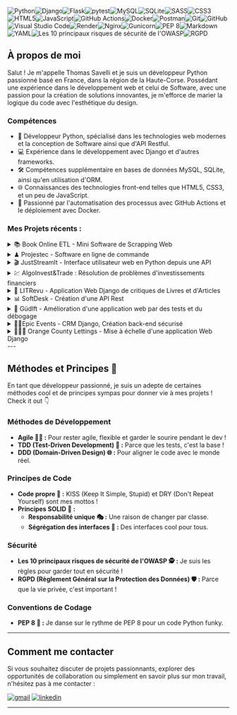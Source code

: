 ![Python](https://img.shields.io/badge/python-3670A0?style=for-the-badge&logo=python&logoColor=ffdd54)![Django](https://img.shields.io/badge/django-%23092E20.svg?style=for-the-badge&logo=django&logoColor=white)![Flask](https://img.shields.io/badge/flask-%23000.svg?style=for-the-badge&logo=flask&logoColor=white)![pytest](https://img.shields.io/badge/pytest-0A9EDC?style=for-the-badge&logo=pytest&logoColor=white)![MySQL](https://img.shields.io/badge/mysql-%2300f.svg?style=for-the-badge&logo=mysql&logoColor=white)![SQLite](https://img.shields.io/badge/sqlite-%2307405e.svg?style=for-the-badge&logo=sqlite&logoColor=white)![SASS](https://img.shields.io/badge/SASS-hotpink.svg?style=for-the-badge&logo=SASS&logoColor=white)![CSS3](https://img.shields.io/badge/css3-%231572B6.svg?style=for-the-badge&logo=css3&logoColor=white)![HTML5](https://img.shields.io/badge/html5-%23E34F26.svg?style=for-the-badge&logo=html5&logoColor=white)![JavaScript](https://img.shields.io/badge/javascript-%23323330.svg?style=for-the-badge&logo=javascript&logoColor=%23F7DF1E)![GitHub Actions](https://img.shields.io/badge/github%20actions-%232671E5.svg?style=for-the-badge&logo=githubactions&logoColor=white)![Docker](https://img.shields.io/badge/docker-%230db7ed.svg?style=for-the-badge&logo=docker&logoColor=white)![Postman](https://img.shields.io/badge/Postman-FF6C37?style=for-the-badge&logo=postman&logoColor=white)![Git](https://img.shields.io/badge/git-%23F05033.svg?style=for-the-badge&logo=git&logoColor=white)![GitHub](https://img.shields.io/badge/github-%23121011.svg?style=for-the-badge&logo=github&logoColor=white)![Visual Studio Code](https://img.shields.io/badge/Visual%20Studio%20Code-0078d7.svg?style=for-the-badge&logo=visual-studio-code&logoColor=white)![Render](https://img.shields.io/badge/Render-%46E3B7.svg?style=for-the-badge&logo=render&logoColor=white)![Nginx](https://img.shields.io/badge/nginx-%23009639.svg?style=for-the-badge&logo=nginx&logoColor=white)![Gunicorn](https://img.shields.io/badge/gunicorn-%298729.svg?style=for-the-badge&logo=gunicorn&logoColor=white)![PEP 8](https://img.shields.io/badge/PEP%208-000000?style=for-the-badge&logo=python&logoColor=white)![Markdown](https://img.shields.io/badge/markdown-%23000000.svg?style=for-the-badge&logo=markdown&logoColor=white)![YAML](https://img.shields.io/badge/yaml-%23ffffff.svg?style=for-the-badge&logo=yaml&logoColor=151515)![Les 10 principaux risques de sécurité de l'OWASP](https://img.shields.io/badge/OWASP-Security%20Risks-000000?style=for-the-badge&logo=owasp&logoColor=white)![RGPD](https://img.shields.io/badge/RGPD-0054A7?style=for-the-badge&logoColor=white)

## À propos de moi

Salut ! Je m'appelle Thomas Savelli et je suis un développeur Python passionné basé en France, dans la région de la Haute-Corse. Possédant une expérience dans le développement web et celui de Software, avec une passion pour la création de solutions innovantes, je m'efforce de marier la logique du code avec l'esthétique du design.

### Compétences

- 🐍 Développeur Python, spécialisé dans les technologies web modernes et la conception de Software ainsi que d'API Restful.
- 💻 Expérience dans le développement avec Django et d'autres frameworks.
- 🛠️ Compétences supplémentaire en bases de données MySQL, SQLite, ainsi qu'en utilisation d'ORM.
- 🌐 Connaissances des technologies front-end telles que HTML5, CSS3, et un peu de JavaScript.
- 🚀 Passionné par l'automatisation des processus avec GitHub Actions et le déploiement avec Docker.

### Mes Projets récents :
<details>
<summary>📚 Book Online ETL - Mini Software de Scrapping Web 
</summary>
Ce petit programme a pour objectif de faciliter la tâche de suivi des prix des livres d'occasion sur les sites web de concurrents de Books Online. Il s'agit d'un petit scraper développé en Python qui extrait les informations tarifaires d'autres librairies en ligne. Dans cette version bêta, le programme se concentre sur la récupération des prix chez un revendeur de livres en ligne nommé Books to Scrape, au moment de son exécution.

Lien vers le repository :
https://github.com/Thomas-Savelli/Books_Online_ETL.git
</details>
<details>
<summary>♟ Projestec - Software en ligne de commande </summary>

Ce programme de Gestion de Tournois d'Échecs est une application simple et conviviale conçue pour aider les clubs d'échecs locaux à gérer efficacement leurs tournois. Contrairement aux solutions existantes, cette application fonctionne hors ligne, ce qui la rend idéale pour les tournois qui ne disposent pas d'une connexion Internet fiable.

Lien vers le repository :
https://github.com/Thomas-Savelli/association_echecs.git
</details>
<details>
<summary>🎬 JustStreamIt - Interface utilisateur web en Python depuis une API</summary>

Ce projet fut de créer une interface web en python pour la société JustStreamIt afin de référencer des films depuis une API à l’aide de requêtes ajax et de les afficher sur l'interface web.

Lien vers le repository :
https://github.com/Thomas-Savelli/juststreamit.git
</details>
<details>
<summary>💹 AlgoInvest&Trade : Résolution de problèmes d'investissements financiers
</summary>
Ce programme est conçu pour AlgoInvest&Trade, une société financière spécialisée dans l'investissement. La société cherche à optimiser ses stratégies d'investissement à l'aide d'algorithmes, afin de dégager davantage de bénéfices pour ses clients.

Lien vers le repository : 
https://github.com/Thomas-Savelli/AlgoInvest-Trade_brutforce.git
</details>
<details>
<summary>📖 LITRevu - Application Web Django de critiques de Livres et d'Articles
</summary>
Ce programme a pour objectif de faciliter la tâche de suivi des prix des livres d'occasion sur les sites web de concurrents de Books Online. Il s'agit d'un scraper développé en Python qui extrait les informations tarifaires d'autres librairies en ligne. Dans cette version bêta, le programme se concentre sur la récupération des prix chez un revendeur de livres en ligne nommé Books to Scrape, au moment de son exécution. L'application est développée pour être exécutable à la demande et ne surveille pas les prix en temps réel sur la durée. Il permettra à Books Online de gagner du temps et de rester compétitif sur le marché.

Lien vers le repository :
https://github.com/Thomas-Savelli/LITRevu.git
</details>
<details>
<summary>📊 SoftDesk - Création d'une API Rest
</summary>
Le projet SoftDesk est une initiative visant à créer un backend robuste et sécurisé pour alimenter des applications frontend sur diverses plateformes. Cette API RESTful permettra de traiter et de gérer efficacement les données, offrant une expérience utilisateur optimale.

Lien vers le repository :
https://github.com/Thomas-Savelli/SoftDesk_API.git
</details>
<details>
<summary>🧪 Güdlft - Amélioration d'une application web par des tests et du débogage
</summary>
Lien vers le repository :
https://github.com/Thomas-Savelli/Python_Testing.git
</details>
<details>
<summary>🕺🏻Epic Events - CRM Django, Création back-end sécurisé
</summary>
Epic Events est une entreprise qui organise des événements (fêtes, réunions professionnelles,manifestations, ...) pour ses clients. EpicEvents-CRM (CustomerRelationship Management) permet de collecter et de traiter les données des clients et de leurs événements, tout en facilitant la communication entre les différents pôles de l'entreprise. Applicaton Django utilisable en ligne de commande grâce à des commandes personnalisées.

Lien vers le repository : 
https://github.com/Thomas-Savelli/Epic_Events_CRM.git
</details>
<details>
<summary>👨🏻‍💻 Orange County Lettings - Mise à échelle d'une application Web Django
</summary>
Orange County Lettings est une start-up dans le secteur de la location de biens immobiliers. La start-up est en pleine phase d’expansion aux États-Unis. Elle souhaite améliorer son site tant sur le code que sur le déploiement.

Lien vers le repository :
https://github.com/Thomas-Savelli/orange-county-lettings.git
</details>
---

## Méthodes et Principes 🌟

En tant que développeur passionné, je suis un adepte de certaines méthodes cool et de principes sympas pour donner vie à mes projets ! Check it out 👇

### Méthodes de Développement

- **Agile 🏃‍♂️ :** Pour rester agile, flexible et garder le sourire pendant le dev !
- **TDD (Test-Driven Development) 🧪 :** Parce que les tests, c'est la base !
- **DDD (Domain-Driven Design) 🌐 :** Pour aligner le code avec le monde réel.

### Principes de Code

- **Code propre 🧹 :** KISS (Keep It Simple, Stupid) et DRY (Don't Repeat Yourself) sont mes mottos !
- **Principes SOLID 🌈 :**
  - **Responsabilité unique 🎭 :** Une raison de changer par classe.
  - **Ségrégation des interfaces 🚧 :** Des interfaces cool pour tous.

### Sécurité

- **Les 10 principaux risques de sécurité de l'OWASP 🕵️ :** Je suis les règles pour garder tout en sécurité !
- **RGPD (Règlement Général sur la Protection des Données) 🛡️ :** Parce que la vie privée, c'est important !

### Conventions de Codage

- **PEP 8 🐍 :** Je danse sur le rythme de PEP 8 pour un code Python funky.

---

## Comment me contacter

Si vous souhaitez discuter de projets passionnants, explorer des opportunités de collaboration ou simplement en savoir plus sur mon travail, n'hésitez pas à me contacter :

[<img alt=gmail src="https://img.shields.io/static/v1?message=Gmail&logo=gmail&label=&color=D14836&logoColor=white&labelColor=&style=for-the-badge">](mailto:thomas.savelli92@gmail.com) [<img alt=linkedin src="https://img.shields.io/static/v1?message=LinkedIn&logo=linkedin&label=&color=0077B5&logoColor=white&labelColor=&style=for-the-badge">](https://www.linkedin.com/in/thomas-savelli/)

---

